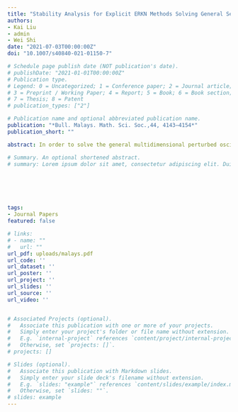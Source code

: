 ```yaml
---
title: "Stability Analysis for Explicit ERKN Methods Solving General Second-Order Oscillatory Systems"
authors:
- Kai Liu
- admin 
- Wei Shi
date: "2021-07-03T00:00:00Z"
doi: "10.1007/s40840-021-01150-7"

# Schedule page publish date (NOT publication's date).
# publishDate: "2021-01-01T00:00:00Z"
# Publication type.
# Legend: 0 = Uncategorized; 1 = Conference paper; 2 = Journal article;
# 3 = Preprint / Working Paper; 4 = Report; 5 = Book; 6 = Book section;
# 7 = Thesis; 8 = Patent
# publication_types: ["2"]

# Publication name and optional abbreviated publication name.
publication: "*Bull. Malays. Math. Sci. Soc.,44, 4143–4154*"
publication_short: ""

abstract: In order to solve the general multidimensional perturbed oscillatory system $y^{\prime \prime}+\Omega y=$ $f\left(y, y^{\prime}\right)$ with $K \in \mathbb{R}^{d \times d}$, the order conditions for the ERKN (extended RungeKutta-Nyström) methods and some effective ERKN methods were presented in the literature. These methods integrate exactly the multidimensional unperturbed oscillator $y^{\prime \prime}+\Omega y=0$. In this paper, we analyze the stability of ERKN methods for general oscillatory second-order initial value problems whose right-hand-side functions depend on both $y$ and $y^{\prime}$. Based on the linear test model $y^{\prime \prime}(t)+\omega^2 y(t)+\mu y^{\prime}(t)=$ 0 with $\mu<2 \omega$, further discussion and analysis on the linear stability of ERKN methods for general oscillatory problems are presented. A new conception of $\alpha$-stability region is proposed to investigate how well the numerical methods respect the damping rate of the general oscillatory systems. It gains more insight to the numerical methods when applied to the systems involving $y^{\prime}$. Numerical experiments are carried out to show the significance of the theory.

# Summary. An optional shortened abstract.
# summary: Lorem ipsum dolor sit amet, consectetur adipiscing elit. Duis posuere tellus ac convallis placerat. Proin tincidunt magna sed ex sollicitudin condimentum.






tags:
- Journal Papers
featured: false

# links:
# - name: ""
#   url: ""
url_pdf: uploads/malays.pdf
url_code: ''
url_dataset: ''
url_poster: ''
url_project: ''
url_slides: ''
url_source: ''
url_video: ''


# Associated Projects (optional).
#   Associate this publication with one or more of your projects.
#   Simply enter your project's folder or file name without extension.
#   E.g. `internal-project` references `content/project/internal-project/index.md`.
#   Otherwise, set `projects: []`.
# projects: []

# Slides (optional).
#   Associate this publication with Markdown slides.
#   Simply enter your slide deck's filename without extension.
#   E.g. `slides: "example"` references `content/slides/example/index.md`.
#   Otherwise, set `slides: ""`.
# slides: example
---
```



